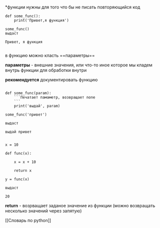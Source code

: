 *функции нужны для того что бы не писать повторяющийся код

```
def some_func():
	print('Привет,я функция')

some_func()
выдаст

Привет, я функция


```

в функцию можно класть ==параметры== 

**параметры** - внешние значения, или что-то иное которое мы кладем внутрь функции для обработки внутри

**рекомендуется** документировать функцию

```

def some_func(param):
	```Печатает памаметр, возвращает none 
	```
	print('выдай', param)

some_func('привет')

выдаст 

выдай привет

```


```

x = 10

def func(x):
    
    x = x + 10
    
    return x

y = func(x)

выдаст

20

```

**return** - возрващает заданое значение из функции (можно возвращать несколько значений через запятую)


[[Словарь по python]]